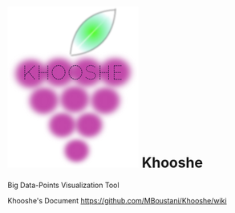 ![alt tag](https://github.com/MBoustani/Khooshe/blob/master/logo.png)
Khooshe
======

Big Data-Points Visualization Tool

Khooshe's Document
https://github.com/MBoustani/Khooshe/wiki

